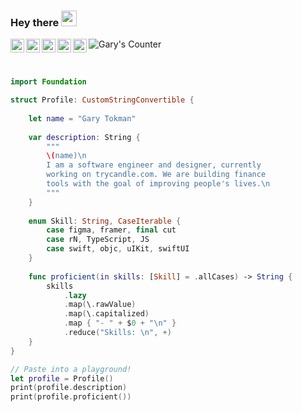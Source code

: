 ### Hey there <img src="https://media.giphy.com/media/hvRJCLFzcasrR4ia7z/giphy.gif" width="25px">

<a href="https://garytokman.me">
  <img align="left" alt="Gary's Medium" width="22px" src="https://cdns.iconmonstr.com/wp-content/assets/preview/2018/240/iconmonstr-medium-2.png" />
</a>
<a href="https://twitter.com/f6ary">
  <img align="left" alt="Gary's | Twitter" width="22px" src="https://raw.githubusercontent.com/peterthehan/peterthehan/master/assets/twitter.svg" />
</a>
<a href="https://www.linkedin.com/in/garytokman/">
  <img align="left" alt="Gary's LinkedIN" width="22px" src="https://raw.githubusercontent.com/peterthehan/peterthehan/master/assets/linkedin.svg" />
</a>
<a href="https://garytokman.me/playlist">
  <img align="left" alt="Gary's Apple Music" width="22px" src="https://static.wikia.nocookie.net/logopedia/images/c/cb/Apple_Music_Icon_RGB_lg_073120.svg/revision/latest/scale-to-width-down/361?cb=20200921150442" />
</a>
<a href="https://www.patreon.com/6ary">
  <img align="left" alt="Gary's Medium" width="22px" src="https://user-images.githubusercontent.com/12258850/114738284-d2b6c700-9d15-11eb-8071-96fd30aa8b11.png" />
</a>
<a href="https://github.com/gtokman">
  <img align="left" alt="Gary's Counter" src="https://visitor-badge.glitch.me/badge?page_id=gtokman.gtokman" />
</a>

<br>
<br>

```swift

import Foundation

struct Profile: CustomStringConvertible {
    
    let name = "Gary Tokman"
    
    var description: String {
        """
        \(name)\n
        I am a software engineer and designer, currently
        working on trycandle.com. We are building finance
        tools with the goal of improving people's lives.\n
        """
    }
    
    enum Skill: String, CaseIterable {
        case figma, framer, final cut
        case rN, TypeScript, JS
        case swift, objc, uIKit, swiftUI
    }
    
    func proficient(in skills: [Skill] = .allCases) -> String {
        skills
            .lazy
            .map(\.rawValue)
            .map(\.capitalized)
            .map { "- " + $0 + "\n" }
            .reduce("Skills: \n", +)
    }
}

// Paste into a playground!
let profile = Profile()
print(profile.description)
print(profile.proficient())

```
